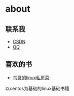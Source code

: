 # about

## 联系我

 - [CSDN](https://blog.csdn.net/zhang__liuchen)
 - [QQ](http://sighttp.qq.com/authd?IDKEY=c9e636053f0f1a967cb31028d229cb15b0d4ef5f77212278)

## 喜欢的书
 - [鸟哥的linux私房菜][1]:

以centos为基础的linux基础书籍


  [1]: https://item.jd.com/10064429.html


